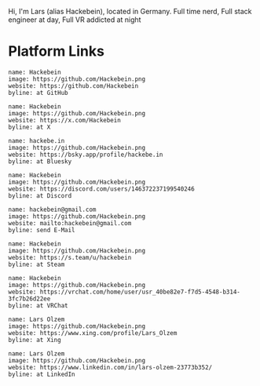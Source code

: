 Hi, I'm Lars (alias Hackebein), located in Germany. Full time nerd, Full stack engineer at day, Full VR addicted at night

# Platform Links

```person
name: Hackebein
image: https://github.com/Hackebein.png
website: https://github.com/Hackebein
byline: at GitHub
```

```person
name: Hackebein
image: https://github.com/Hackebein.png
website: https://x.com/Hackebein
byline: at X
```

```person
name: hackebe.in
image: https://github.com/Hackebein.png
website: https://bsky.app/profile/hackebe.in
byline: at Bluesky
```

```person
name: Hackebein
image: https://github.com/Hackebein.png
website: https://discord.com/users/146372237199540246
byline: at Discord
```

```person
name: hackebein@gmail.com
image: https://github.com/Hackebein.png
website: mailto:hackebein@gmail.com
byline: send E-Mail
```

```person
name: Hackebein
image: https://github.com/Hackebein.png
website: https://s.team/u/hackebein
byline: at Steam
```

```person
name: Hackebein
image: https://github.com/Hackebein.png
website: https://vrchat.com/home/user/usr_40be82e7-f7d5-4548-b314-3fc7b26d22ee
byline: at VRChat
```

```person
name: Lars Olzem
image: https://github.com/Hackebein.png
website: https://www.xing.com/profile/Lars_Olzem
byline: at Xing
```

```person
name: Lars Olzem
image: https://github.com/Hackebein.png
website: https://www.linkedin.com/in/lars-olzem-23773b352/
byline: at LinkedIn
```
